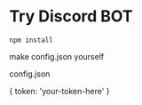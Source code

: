 # Try Discord BOT

```npm install```

make config.json yourself

config.json

{
    token: 'your-token-here'
}
